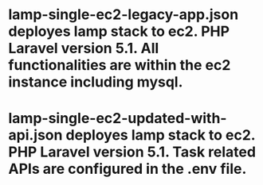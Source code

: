 # lamp-single-ec2-legacy-app.json deployes lamp stack to ec2. PHP Laravel version 5.1. All functionalities are within the ec2 instance including mysql.

# lamp-single-ec2-updated-with-api.json deployes lamp stack to ec2. PHP Laravel version 5.1. Task related APIs are configured in the .env file. 

